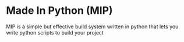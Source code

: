 # Made In Python (MIP)

MIP is a simple but effective build system written in python that lets you write python scripts to build your project